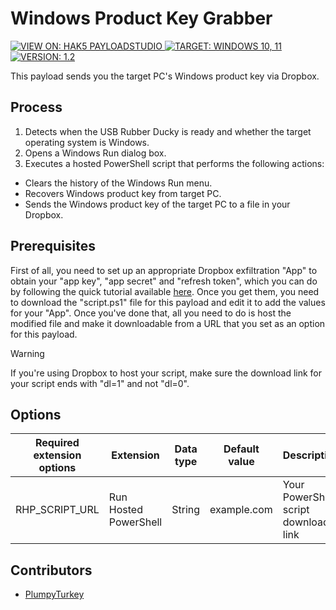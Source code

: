 # Windows Product Key Grabber

<p>
    <a href="https://payloadstudio.hak5.org/community/?device=usb-rubber-ducky&viewurl=https://raw.githubusercontent.com/hak5/usbrubberducky-payloads/master/payloads/library/exfiltration/Windows-Product-Key-Grabber/payload.txt">
        <img alt="VIEW ON: HAK5 PAYLOADSTUDIO" src="https://img.shields.io/badge/VIEW_ON-HAK5_PAYLOADSTUDIO-red?style=for-the-badge">
    </a>
    <a href="#">
        <img alt="TARGET: WINDOWS 10, 11" src="https://img.shields.io/badge/TARGET-WINDOWS_10,_11-blue?style=for-the-badge">
    </a>
    <a href="#">
        <img alt="VERSION: 1.2" src="https://img.shields.io/badge/VERSION-1.2-green?style=for-the-badge">
    </a>
</p>

This payload sends you the target PC's Windows product key via Dropbox.

## Process

1. Detects when the USB Rubber Ducky is ready and whether the target operating system is Windows.
2. Opens a Windows Run dialog box.
3. Executes a hosted PowerShell script that performs the following actions:
- Clears the history of the Windows Run menu.
- Recovers Windows product key from target PC.
- Sends the Windows product key of the target PC to a file in your Dropbox.

## Prerequisites

First of all, you need to set up an appropriate Dropbox exfiltration "App" to obtain your "app key", "app secret" and "refresh token", which you can do by following the quick tutorial available [here](https://codeberg.org/PlumpyTurkey/Ducky-Utilities/src/branch/main/PowerShell-Functions/Send-ToDropbox). Once you get them, you need to download the "script.ps1" file for this payload and edit it to add the values for your "App". Once you've done that, all you need to do is host the modified file and make it downloadable from a URL that you set as an option for this payload.

> [!WARNING]
> If you're using Dropbox to host your script, make sure the download link for your script ends with "dl=1" and not "dl=0".

## Options

|Required extension options|Extension|Data type|Default value|Description|
|-|-|-|-|-|
|RHP_SCRIPT_URL|Run Hosted PowerShell|String|example.com|Your PowerShell script download link|

## Contributors

- [PlumpyTurkey](https://codeberg.org/PlumpyTurkey)

